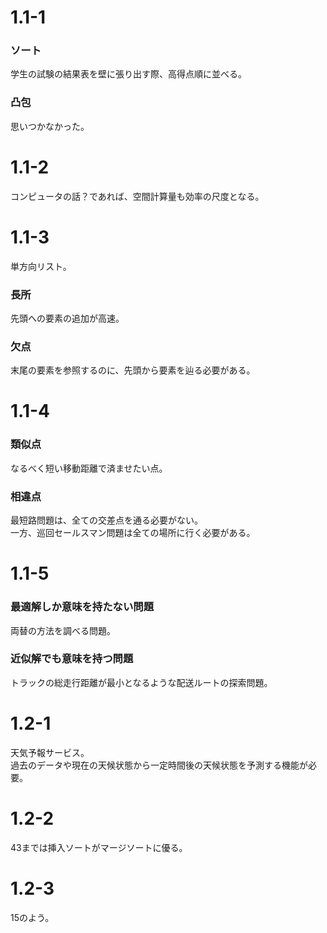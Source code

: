 # 1.1-1
### ソート
学生の試験の結果表を壁に張り出す際、高得点順に並べる。

### 凸包
思いつかなかった。

# 1.1-2
コンピュータの話？であれば、空間計算量も効率の尺度となる。

# 1.1-3
単方向リスト。

### 長所
先頭への要素の追加が高速。

### 欠点
末尾の要素を参照するのに、先頭から要素を辿る必要がある。

# 1.1-4
### 類似点
なるべく短い移動距離で済ませたい点。

### 相違点
最短路問題は、全ての交差点を通る必要がない。  
一方、巡回セールスマン問題は全ての場所に行く必要がある。

# 1.1-5
### 最適解しか意味を持たない問題
両替の方法を調べる問題。

### 近似解でも意味を持つ問題
トラックの総走行距離が最小となるような配送ルートの探索問題。

# 1.2-1
天気予報サービス。  
過去のデータや現在の天候状態から一定時間後の天候状態を予測する機能が必要。

# 1.2-2
43までは挿入ソートがマージソートに優る。

# 1.2-3
15のよう。